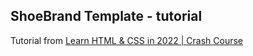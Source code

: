 ## ShoeBrand Template - tutorial

Tutorial from [Learn HTML & CSS in 2022 | Crash Course](https://www.youtube.com/watch?v=gXLjWRteuWI)